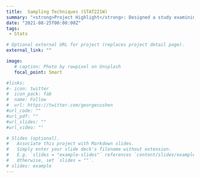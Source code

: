 ```yaml
---
title: 	Sampling Techniques (STAT221W)
summary: "<strong>Project Highlight</strong>: Designed a study examining average weekly student dining spending using a regression estimator. <br><strong>Content</strong>: Exploration of estimation of population means, totals, proportions, variance, and ratios from a finite population using simple random, stratified, systematic, and clustered sampling methods."
date: "2021-08-25T00:00:00Z"
tags:
 - Stats

# Optional external URL for project (replaces project detail page).
external_link: ""

image:
   # caption: Photo by rawpixel on Unsplash
   focal_point: Smart

#links:
#- icon: twitter
#  icon_pack: fab
#  name: Follow
#  url: https://twitter.com/georgecushen
#url_code: ""
#url_pdf: ""
#url_slides: ""
#url_video: ""

# Slides (optional).
#   Associate this project with Markdown slides.
#   Simply enter your slide deck's filename without extension.
#   E.g. `slides = "example-slides"` references `content/slides/example-slides.md`.
#   Otherwise, set `slides = ""`.
# slides: example
---
```

